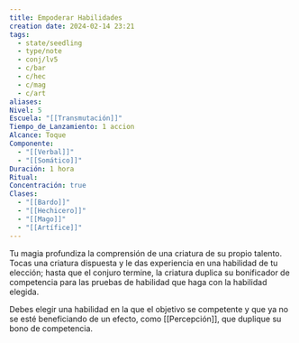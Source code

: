 ```yaml
---
title: Empoderar Habilidades
creation date: 2024-02-14 23:21
tags:
  - state/seedling
  - type/note
  - conj/lv5
  - c/bar
  - c/hec
  - c/mag
  - c/art
aliases: 
Nivel: 5
Escuela: "[[Transmutación]]"
Tiempo_de_Lanzamiento: 1 accion
Alcance: Toque
Componente:
  - "[[Verbal]]"
  - "[[Somático]]"
Duración: 1 hora
Ritual: 
Concentración: true
Clases:
  - "[[Bardo]]"
  - "[[Hechicero]]"
  - "[[Mago]]"
  - "[[Artífice]]"
---
```

Tu magia profundiza la comprensión de una criatura de su propio talento. Tocas una criatura dispuesta y le das experiencia en una habilidad de tu elección; hasta que el conjuro termine, la criatura duplica su bonificador de competencia para las pruebas de habilidad que haga con la
habilidad elegida.

Debes elegir una habilidad en la que el objetivo se competente y que ya no se esté beneficiando de un efecto, como [[Percepción]], que duplique su bono de competencia.